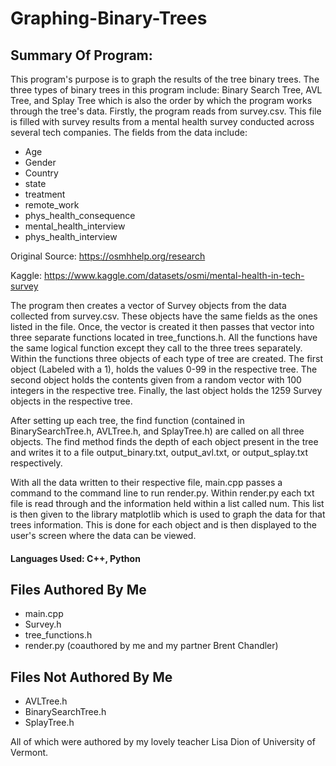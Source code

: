 # Graphing-Binary-Trees

## Summary Of Program:
This program's purpose is to graph the results of the tree binary trees. The three types of binary trees in this program
include: Binary Search Tree, AVL Tree, and Splay Tree which is also the order by which the program works through the tree's
data. Firstly, the program reads from survey.csv. This file is filled with survey results from a mental health survey conducted
across several tech companies. The fields from the data include:
  - Age
  - Gender
  - Country
  - state
  - treatment
  - remote_work
  - phys_health_consequence
  - mental_health_interview
  - phys_health_interview
    
Original Source: https://osmhhelp.org/research
    
Kaggle: https://www.kaggle.com/datasets/osmi/mental-health-in-tech-survey

The program then creates a vector of Survey objects from the data collected from survey.csv. These objects have the same fields
as the ones listed in the file. Once, the vector is created it then passes that vector into three separate functions located in
tree_functions.h. All the functions have the same logical function except they call to the three trees separately. Within the
functions three objects of each type of tree are created. The first object (Labeled with a 1), holds the values 0-99 in the respective
tree. The second object holds the contents given from a random vector with 100 integers in the respective tree. Finally, the 
last object holds the 1259 Survey objects in the respective tree.

After setting up each tree, the find function (contained in BinarySearchTree.h, AVLTree.h, and SplayTree.h) are called on all
three objects. The find method finds the depth of each object present in the tree and writes it to a file output_binary.txt,
output_avl.txt, or output_splay.txt respectively.

With all the data written to their respective file, main.cpp passes a command to the command line to run render.py. Within
render.py each txt file is read through and the information held within a list called num. This list is then given to the
library matplotlib which is used to graph the data for that trees information. This is done for each object and is then displayed 
to the user's screen where the data can be viewed.


#### Languages Used: C++, Python

## Files Authored By Me
- main.cpp
- Survey.h
- tree_functions.h
- render.py (coauthored by me and my partner Brent Chandler)

## Files Not Authored By Me
- AVLTree.h
- BinarySearchTree.h
- SplayTree.h

All of which were authored by my lovely teacher Lisa Dion of University of Vermont.
